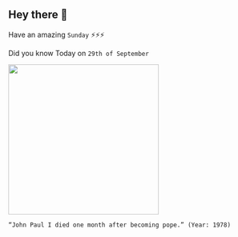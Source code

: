 ## Hey there 👋
Have an amazing `Sunday` ⚡⚡⚡

Did you know Today on `29th of September`
 
 [<img src="https://upload.wikimedia.org/wikipedia/commons/thumb/0/0e/Tomb_of_pope_Johannes_Paulus_I.jpg/1920px-Tomb_of_pope_Johannes_Paulus_I.jpg" width="300" />](https://en.wikipedia.org/wiki/Pope_John_Paul_I_conspiracy_theories) 
 ```
“John Paul I died one month after becoming pope.” (Year: 1978)
```
